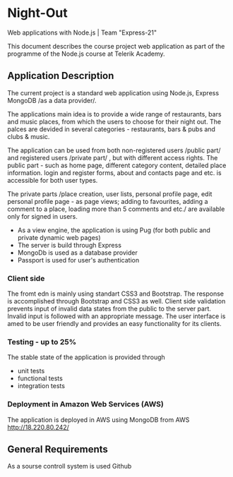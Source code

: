 # Night-Out
Web applications with Node.js | Team "Express-21"

This document describes the course project web application as part of the programme of the Node.js course at Telerik Academy.

## Application Description

The current project is a standard web application using Node.js, Express MongoDB /as a data provider/.  

The applications main idea is to provide a wide range of restaurants, bars and music places, from which the users to choose for their night out. The palces are devided in several categories - restaurants, bars & pubs and clubs & music.

The application can be used from both non-registered users /public part/ and registered users /private part/ , but with different access rights.
The public part - such as home page, different category content, detailed place information. login and register forms, about and contacts page and etc. is accessible for both user types.

The private parts /place creation, user lists, personal profile page, edit personal profile page - as page views; adding to favourites, adding a comment to a place, loading more than 5 comments and etc./ are available only for signed in users.

- As a view engine, the application is using Pug (for both public and private dynamic web pages)
- The server is build through Express
- MongoDb is used as a database provider
- Passport is used for user's authentication

### Client side

The fromt edn is mainly using standart CSS3 and Bootstrap.
The response is accomplished through Bootstrap and CSS3 as well.
Client side validation prevents input of invalid data states from the public to the server part.
Invalid input is followed with an appropriate message.
The user interface is amed to be user friendly and provides an easy functionality for its clients.

### Testing - up to 25%

The stable state of the application is provided through 
  - unit tests
  - functional tests
  - integration tests

### Deployment in Amazon Web Services (AWS)

The application is deployed in AWS using MongoDB from AWS
http://18.220.80.242/

##  General Requirements
As a sourse controll system is used Github

